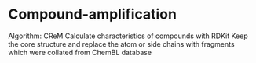 # Compound-amplification
Algorithm: CReM
Calculate characteristics of compounds with RDKit
Keep the core structure and replace the atom or side chains with fragments which were collated from ChemBL database  
